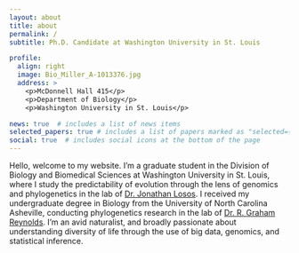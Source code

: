 ```yaml
---
layout: about
title: about
permalink: /
subtitle: Ph.D. Candidate at Washington University in St. Louis

profile:
  align: right
  image: Bio_Miller_A-1013376.jpg
  address: >
    <p>McDonnell Hall 415</p>
    <p>Department of Biology</p>
    <p>Washington University in St. Louis</p>

news: true  # includes a list of news items
selected_papers: true # includes a list of papers marked as "selected={true}"
social: true  # includes social icons at the bottom of the page
---
```


Hello, welcome to my website. I’m a graduate student in the Division of Biology and Biomedical Sciences at Washington University in St. Louis, where I study the predictability of evolution through the lens of genomics and phylogenetics in the lab of [Dr. Jonathan Losos](https://sites.wustl.edu/losos/). I received my undergraduate degree in Biology from the University of North Carolina Asheville, conducting phylogenetics research in the lab of [Dr. R. Graham Reynolds](https://reynoldslab.wp.unca.edu/). I’m an avid naturalist, and broadly passionate about understanding diversity of life through the use of big data, genomics, and statistical inference.
